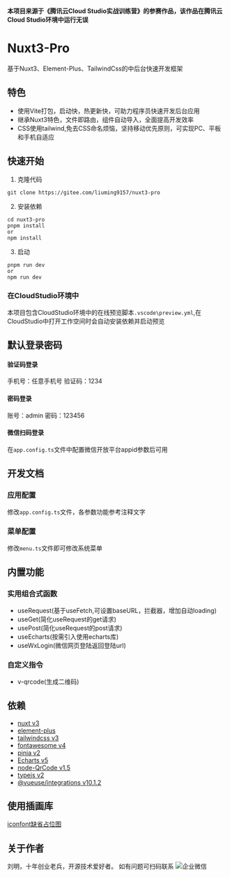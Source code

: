 **本项目来源于《腾讯云Cloud Studio实战训练营》的参赛作品，该作品在腾讯云Cloud Studio环境中运行无误**

# Nuxt3-Pro
基于Nuxt3、Element-Plus、TailwindCss的中后台快速开发框架

## 特色  
* 使用Vite打包，启动快，热更新快，可助力程序员快速开发后台应用  
* 继承Nuxt3特色，文件即路由，组件自动导入，全面提高开发效率
* CSS使用tailwind,免去CSS命名烦恼，坚持移动优先原则，可实现PC、平板和手机自适应  

## 快速开始  
1. 克隆代码  
```
git clone https://gitee.com/liuming9157/nuxt3-pro
```
2. 安装依赖  
```
cd nuxt3-pro  
pnpm install  
or 
npm install
```
3. 启动
```
pnpm run dev  
or  
npm run dev  
```
### 在CloudStudio环境中
本项目包含CloudStudio环境中的在线预览脚本`.vscode\preview.yml`,在CloudStudio中打开工作空间时会自动安装依赖并启动预览   

## 默认登录密码
#### 验证码登录
手机号：任意手机号
验证码：1234
#### 密码登录  
账号：admin
密码：123456  
#### 微信扫码登录
在`app.config.ts`文件中配置微信开放平台appid参数后可用  


## 开发文档  

### 应用配置  
修改`app.config.ts`文件，各参数功能参考注释文字  

### 菜单配置  
修改`menu.ts`文件即可修改系统菜单    

## 内置功能  

### 实用组合式函数  
* useRequest(基于useFetch,可设置baseURL，拦截器，增加自动loading)  
* useGet(简化useRequest的get请求)  
* usePost(简化useRequest的post请求)
* useEcharts(按需引入使用echarts库)  
* useWxLogin(微信网页登陆返回登陆url)  

### 自定义指令
* v-qrcode(生成二维码)
  
## 依赖  
* [nuxt v3](https://nuxt.com)  
* [element-plus](https://element-plus.gitee.io)  
* [tailwindcss v3](https://tailwindcss.com)  
* [fontawesome v4](https://fontawesome.dashgame.com/)  
* [pinia v2](https://pinia.vuejs.org/)   
* [Echarts v5](https://echarts.apache.org/)  
* [node-QrCode v1.5](https://github.com/soldair/node-qrcode)  
* [typejs v2](https://mattboldt.com/demos/typed-js/)  
* [@vueuse/integrations v10.1.2](https://github.com/vueuse/vueuse/tree/main/packages/integrations) 


## 使用插画库 
[iconfont缺省占位图](https://www.iconfont.cn/illustrations/detail?cid=39794) 


## 关于作者  
刘明，十年创业老兵，开源技术爱好者。
如有问题可扫码联系
![企业微信](http://alioss-cdn.mzyun.tech/common/qrcode.jpg)




  

